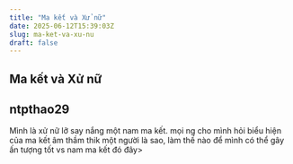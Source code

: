 ```yaml
---
title: "Ma kết và Xử nữ"
date: 2025-06-12T15:39:03Z
slug: ma-ket-va-xu-nu
draft: false
---
```


## Ma kết và Xử nữ

## ntpthao29

Mình là xử nữ lỡ say nắng một nam ma kết. mọi ng cho mình hỏi biểu hiện của ma kết âm thầm thik một người là sao, làm thế nào để mình có thể gây ấn tượng tốt vs nam ma kết đó đây>